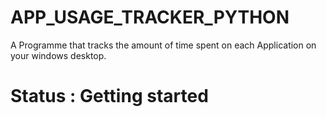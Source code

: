 # APP_USAGE_TRACKER_PYTHON
A Programme that tracks the amount of time spent on each Application on your windows desktop. 

# Status : Getting started
